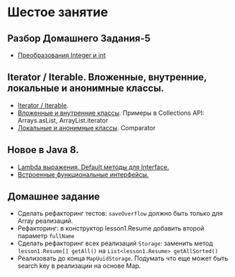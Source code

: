 
# Шестое занятие

## Разбор Домашнего Задания-5
- <a href="https://habrahabr.ru/post/104231/">Преобразования Integer и int</a>

## Iterator / Iterable. Вложенные, внутренние, локальные и анонимные классы.
- <a href="http://www.javenue.info/post/101">Iterator / Iterable</a>.
- <a href="http://easy-code.ru/lesson/java-nested-classes">Вложенные и внутренние классы</a>. Примеры в Collections API: Arrays.asList, ArrayList.iterator
- <a href="http://easy-code.ru/lesson/local-anonymous-nested-classes-java">Локальные и анонимные классы</a>. Comparator

## Новое в Java 8.
- <a href="http://devcolibri.com/4137#t2">Lambda выражения. Default методы для Interface. </a>
- <a href="http://devcolibri.com/4274#t9">Встроенные функциональные интерфейсы.</a>

## Домашнее задание
- Сделать рефакторинг тестов: `saveOverflow` должно быть только для Array реализаций.
- Рефакторинг: в конструктор lesson1.Resume добавить второй параметр `fullName`
- Сделать рефакторинг всех реализаций `Storage`: заменить метод `lesson1.Resume[] getAll()` на `List<lesson1.Resume> getAllSorted()`
- Реализовать до конца `MapUuidStorage`. Подумать что еще может быть search key в реализации на основе Map.
